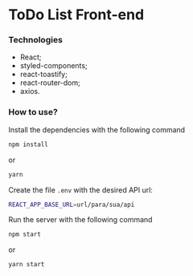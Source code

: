 # ToDo List Front-end

### Technologies

- React;
- styled-components;
- react-toastify;
- react-router-dom;
- axios.

### How to use?

Install the dependencies with the following command

```sh
npm install
```

or

```sh
yarn
```

Create the file `.env` with the desired API url:

```sh
REACT_APP_BASE_URL=url/para/sua/api
```

Run the server with the following command

```sh
npm start
```

or

```sh
yarn start
```
